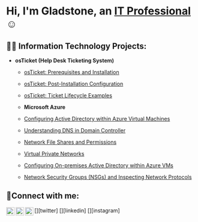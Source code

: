 <h1>Hi, I'm Gladstone, an <a href="https://www.linkedin.com/in/gladstone-zorh-864a65113/">IT Professional</a>☺</h1>

<h2>👨‍💻 Information Technology Projects:</h2>

- <b>osTicket (Help Desk Ticketing System)</b>
  - [osTicket: Prerequisites and Installation](https://github.com/gladstonezorh/osticket-prereqs)
  - [osTicket: Post-Installation Configuration](https://github.com/gladstonezorh/post-install-config)
  - [osTicket: Ticket Lifecycle Examples](https://github.com/gladstonezorh/ticket-lifecycle)
  
  - <b>Microsoft Azure</b>
  - [Configuring Active Directory within Azure Virtual Machines](https://github.com/gladstonezorh/configure-ad)
  - [Understanding DNS in Domain Controller](https://github.com/gladstonezorh/DNS-Azure)
  - [Network File Shares and Permissions](https://github.com/gladstonezorh/network-file-share)
  - [Virtual Private Networks](https://github.com/gladstonezorh/vpn-discover)


  - [Configuring On-premises Active Directory within Azure VMs](https://github.com/gladstonezorh/configure-ad)
  - [Network Security Groups (NSGs) and Inspecting Network Protocols](https://github.com/gladstonezorh/azure-network-protocols)

<h2>🤳Connect with me:</h2>

[<img align="left" alt="Gladstonezorh| Twitter" width="22px" src="https://cdn.jsdelivr.net/npm/simple-icons@v3/icons/twitter.svg" />][twitter]
[<img align="left" alt="Gladstonezorh | LinkedIn" width="22px" src="https://cdn.jsdelivr.net/npm/simple-icons@v3/icons/linkedin.svg" />][linkedin]
[<img align="left" alt="Gladstonezorh | Instagram" width="22px" src="https://cdn.jsdelivr.net/npm/simple-icons@v3/icons/instagram.svg" />][instagram]




